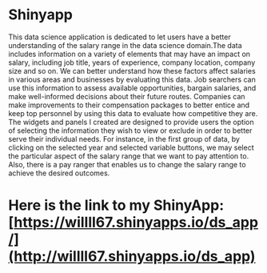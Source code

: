 # Shinyapp
This data science application is dedicated to let users have a better understanding of the salary range in the data science domain.The data includes information on a variety of elements that may have an impact on salary, including job title, years of experience, company location, company size and so on. We can better understand how these factors affect salaries in various areas and businesses by evaluating this data. Job searchers can use this information to assess available opportunities, bargain salaries, and make well-informed decisions about their future routes. Companies can make improvements to their compensation packages to better entice and keep top personnel by using this data to evaluate how competitive they are.
The widgets and panels I created are designed to provide users the option of selecting the information they wish to view or exclude in order to better serve their individual needs. For instance, in the first group of data, by clicking on the selected year and selected variable buttons, we may select the particular aspect of the salary range that we want to pay attention to. Also, there is a pay ranger that enables us to change the salary range to achieve the desired outcomes.

# Here is the link to my ShinyApp:[https://willll67.shinyapps.io/ds_app/](http://willll67.shinyapps.io/ds_app)
